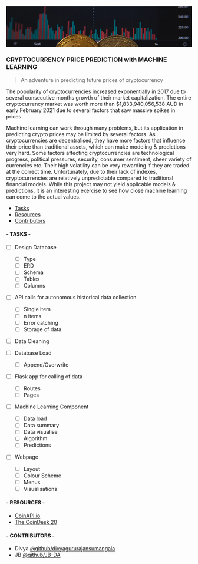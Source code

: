![CryptoHeader](/static/header1.png)
### CRYPTOCURRENCY PRICE PREDICTION with MACHINE LEARNING
> An adventure in predicting future prices of cryptocurrency

The popularity of cryptocurrencies increased exponentially in 2017 due to several consecutive months growth of their market capitalization. The entire cryptocurrency market was worth more than $1,833,940,056,538 AUD in early February 2021 due to several factors that saw massive spikes in prices.

Machine learning can work through many problems, but its application in predicting crypto prices may be limited by several factors. As cryptocurrencies are decentralised, they have more factors that influence their price than traditional assets, which can make modeling & predictions very hard. Some factors affecting cryptocurrencies are technological progress, political pressures, security, consumer sentiment, sheer variety of currencies etc. Their high volatility can be very rewarding if they are traded at the correct time. Unfortunately, due to their lack of indexes, cryptocurrencies are relatively unpredictable compared to traditional financial models.
While this project may not yield applicable models & predictions, it is an interesting exercise to see how close machine learning can come to the actual values.

* [Tasks](#--tasks--)
* [Resources](#--resources--)
* [Contributors](#--contributors--)

#### **- TASKS -**
 - [ ] Design Database
	 - [ ] Type
	 - [ ] ERD
	 - [ ] Schema
	 - [ ] Tables
	 - [ ] Columns
 
 - [ ] API calls for autonomous historical data collection
	 - [ ] Single item
	 - [ ] n items
	 - [ ] Error catching
	 - [ ] Storage of data
 
 - [ ] Data Cleaning 
 
 - [ ] Database Load
	- [ ] Append/Overwrite
 
 - [ ] Flask app for calling of data
	 - [ ] Routes
	 - [ ] Pages 
 
- [ ] Machine Learning Component
	- [ ] Data load
	- [ ] Data summary
	- [ ] Data visualise
	- [ ] Algorithm
	- [ ] Predictions

 - [ ] Webpage
	 - [ ] Layout
	 - [ ] Colour Scheme
	 - [ ] Menus
	 - [ ] Visualisations

#### **- RESOURCES -**
* [CoinAPI.io](https://www.coinapi.io/)
* [The CoinDesk 20](https://www.coindesk.com/coindesk20)

#### **- CONTRIBUTORS -**
* Divya [@github/divyagururajansumangala](https://github.com/divyagururajansumangala)
* JB [@github/JB-DA](https://github.com/JB-DA)


